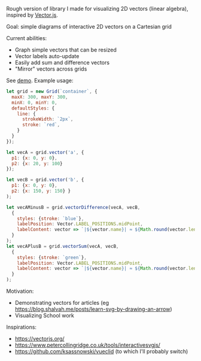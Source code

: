 Rough version of library I made for visualizing 2D vectors (linear algebra), inspired by [Vector.js](https://vectorjs.org).


Goal: simple diagrams of interactive 2D vectors on a Cartesian grid


Current abilities:
- Graph simple vectors that can be resized
- Vector labels auto-update
- Easily add sum and difference vectors
- "Mirror" vectors across grids

See [demo](http://shalvah.me/vex). Example usage:

```js
let grid = new Grid(`container`, {
  maxX: 300, maxY: 300,
  minX: 0, minY: 0,
  defaultStyles: {
    line: {
      strokeWidth: `2px`,
      stroke: `red`,
    }
  }
});

let vecA = grid.vector('a', {
  p1: {x: 0, y: 0}, 
  p2: {x: 20, y: 100} 
});

let vecB = grid.vector('b', {
  p1: {x: 0, y: 0}, 
  p2: {x: 150, y: 150} }
);

let vecAMinusB = grid.vectorDifference(vecA, vecB,
  {
    styles: {stroke: `blue`},
    labelPosition: Vector.LABEL_POSITIONS.midPoint,
    labelContent: vector => `|${vector.name}| ≈ ${Math.round(vector.length)}`
  }
);
let vecAPlusB = grid.vectorSum(vecA, vecB,
  {
    styles: {stroke: `green`},
    labelPosition: Vector.LABEL_POSITIONS.midPoint,
    labelContent: vector => `|${vector.name}| ≈ ${Math.round(vector.length)}`
  }
);
```

Motivation: 
- Demonstrating vectors for articles (eg https://blog.shalvah.me/posts/learn-svg-by-drawing-an-arrow)
- Visualizing School work

Inspirations:
- https://vectorjs.org/
- https://www.petercollingridge.co.uk/tools/interactivesvgjs/
- https://github.com/ksassnowski/vueclid (to which I'll probably switch)
